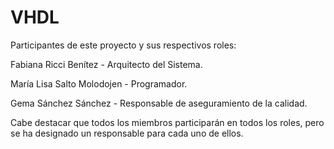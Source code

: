 # VHDL
Participantes de este proyecto y sus respectivos roles:


Fabiana Ricci Benítez - Arquitecto del Sistema.

María Lisa Salto Molodojen - Programador.

Gema Sánchez Sánchez - Responsable de aseguramiento de la calidad.

Cabe destacar que todos los miembros participarán en todos los roles, pero se ha designado un responsable para cada uno de ellos.
